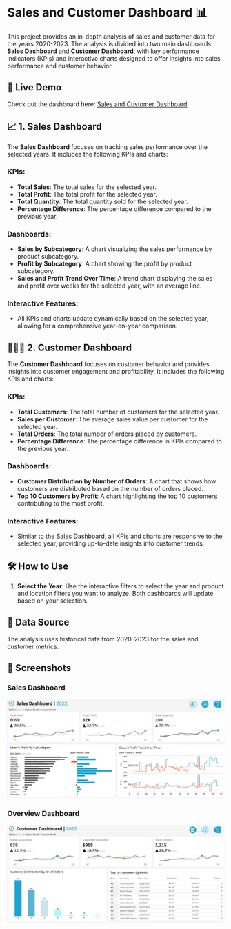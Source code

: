 # Sales and Customer Dashboard 📊

This project provides an in-depth analysis of sales and customer data for the years 2020-2023. The analysis is divided into two main dashboards: **Sales Dashboard** and **Customer Dashboard**, with key performance indicators (KPIs) and interactive charts designed to offer insights into sales performance and customer behavior.


## 🔗 Live Demo  
Check out the dashboard here: [Sales and Customer Dashboard](https://public.tableau.com/views/SalesCustomerAnalysis_17422063408490/SalesDashboard?:language=en-GB&:sid=&:redirect=auth&:display_count=n&:origin=viz_share_link)


## 📈 1. Sales Dashboard 
The **Sales Dashboard** focuses on tracking sales performance over the selected years. It includes the following KPIs and charts:

### KPIs:
- **Total Sales**: The total sales for the selected year.
- **Total Profit**: The total profit for the selected year.
- **Total Quantity**: The total quantity sold for the selected year.
- **Percentage Difference**: The percentage difference compared to the previous year.

### Dashboards:
- **Sales by Subcategory**: A chart visualizing the sales performance by product subcategory.
- **Profit by Subcategory**: A chart showing the profit by product subcategory.
- **Sales and Profit Trend Over Time**: A trend chart displaying the sales and profit over weeks for the selected year, with an average line.

### Interactive Features:
- All KPIs and charts update dynamically based on the selected year, allowing for a comprehensive year-on-year comparison.

## 🧑‍🤝‍🧑 2. Customer Dashboard 
The **Customer Dashboard** focuses on customer behavior and provides insights into customer engagement and profitability. It includes the following KPIs and charts:

### KPIs:
- **Total Customers**: The total number of customers for the selected year.
- **Sales per Customer**: The average sales value per customer for the selected year.
- **Total Orders**: The total number of orders placed by customers.
- **Percentage Difference**: The percentage difference in KPIs compared to the previous year.

### Dashboards:
- **Customer Distribution by Number of Orders**: A chart that shows how customers are distributed based on the number of orders placed.
- **Top 10 Customers by Profit**: A chart highlighting the top 10 customers contributing to the most profit.

### Interactive Features:
- Similar to the Sales Dashboard, all KPIs and charts are responsive to the selected year, providing up-to-date insights into customer trends.

## 🛠️ How to Use 
1. **Select the Year**: Use the interactive filters to select the year and product and location filters you want to analyze. Both dashboards will update based on your selection.

## 📂 Data Source 
The analysis uses historical data from 2020-2023 for the sales and customer metrics.

## 📸 Screenshots  

###  Sales Dashboard  
![Sales](https://github.com/sofoq/Sales-Customer-Analysis/blob/main/Sales.png)  

### Overview Dashboard  
![Customers](https://github.com/sofoq/Sales-Customer-Analysis/blob/main/Customer.png)  


